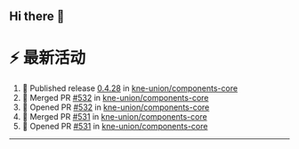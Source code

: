 ## Hi there 👋

<!--

**Here are some ideas to get you started:**

🙋‍♀️ A short introduction - what is your organization all about?
🌈 Contribution guidelines - how can the community get involved?
👩‍💻 Useful resources - where can the community find your docs? Is there anything else the community should know?
🍿 Fun facts - what does your team eat for breakfast?
🧙 Remember, you can do mighty things with the power of [Markdown](https://docs.github.com/github/writing-on-github/getting-started-with-writing-and-formatting-on-github/basic-writing-and-formatting-syntax)
-->


# ⚡ 最新活动

<!--START_SECTION:activity-->
1. 🚀 Published release [0.4.28](https://github.com/kne-union/components-core/releases/tag/0.4.28) in [kne-union/components-core](https://github.com/kne-union/components-core)
2. 🎉 Merged PR [#532](https://github.com/kne-union/components-core/pull/532) in [kne-union/components-core](https://github.com/kne-union/components-core)
3. 💪 Opened PR [#532](https://github.com/kne-union/components-core/pull/532) in [kne-union/components-core](https://github.com/kne-union/components-core)
4. 🎉 Merged PR [#531](https://github.com/kne-union/components-core/pull/531) in [kne-union/components-core](https://github.com/kne-union/components-core)
5. 💪 Opened PR [#531](https://github.com/kne-union/components-core/pull/531) in [kne-union/components-core](https://github.com/kne-union/components-core)
<!--END_SECTION:activity-->

---
